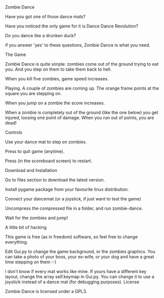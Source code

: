 
Zombie Dance


Have you got one of those dance mats?

Have you noticed the only game for it is Dance Dance Revolution?

Do you dance like a drunken duck?

if you answer 'yes' to these questions, Zombie Dance is what you need.


The Game

Zombie Dance is quite simple: zombies come out of the ground trying to eat you. And you step on them to take them back to hell.

When you kill five zombies, game speed increases.

Playing. A couple of zombies are coming up. The orange frame points at the square you are stepping on.

When you jump on a zombie the score increases.

When a zombie is completely out of the ground (like the one below) you get injured, loosing one point of damage. When you run out of points, you are dead!



Controls

Use your dance mat to step on zombies.

Press <ESC> to quit game (anytime).

Press <Spacebar> (in the scoreboard screen) to restart.


Download and Installation

Go to files section to download the latest version.

Install pygame package from your favourite linux distribution.

Connect your dancemat (or a joystick, if just want to test the game)

Uncompress the compressed file in a folder, and run zombie-dance.

Wait for the zombies and jump!

A little bit of hacking

This game is free (as in freedom) software, so feel free to change everything.

Edit Gui.py to change the game background, or the zombies graphics. You can take a photo of your boss, your ex-wife, or your dog and have a great time stepping on them :-)

I don't know if every mat works like mine. If yours have a different key layout, change the array self.keymap in Gui.py. You can change it to use a joystick instead of a dance mat (for debugging purposes).
License

Zombie Dance is licensed under a GPL3.


